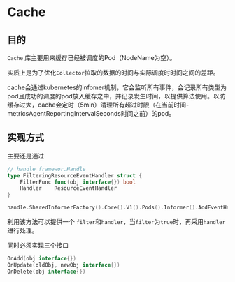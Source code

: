 # Cache

## 目的
`Cache` 库主要用来缓存已经被调度的Pod（NodeName为空）。

实质上是为了优化`Collector`拉取的数据的时间与实际调度时时间之间的差距。

cache会通过kubernetes的infomer机制，它会监听所有事件，会记录所有类型为pod且成功的调度的pod放入缓存之中，并记录发生时间，以提供算法使用。以防缓存过大，cache会定时（5min）清理所有超过时限（在当前时间-metricsAgentReportingIntervalSeconds时间之前）的pod。



## 实现方式

主要还是通过

```go
// handle framewor.Handle
type FilteringResourceEventHandler struct {
	FilterFunc func(obj interface{}) bool
	Handler    ResourceEventHandler
}

handle.SharedInformerFactory().Core().V1().Pods().Informer().AddEventHandler(clientcache.FilteringResourceEventHandler{}
```

利用该方法可以提供一个 `filter`和`handler`，当`filter`为`true`时，再采用`handler`进行处理。

同时必须实现三个接口

```go
OnAdd(obj interface{})
OnUpdate(oldObj, newObj interface{})
OnDelete(obj interface{})
```